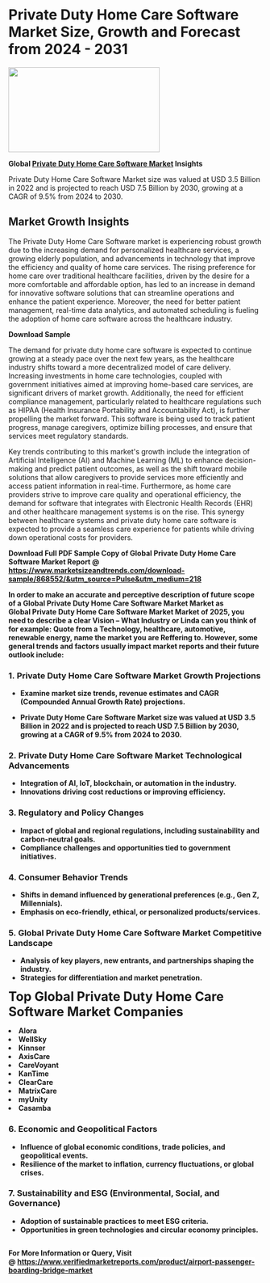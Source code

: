 <H1>Private Duty Home Care Software Market Size, Growth and Forecast from 2024 - 2031</H1><img class="aligncenter size-medium wp-image-584254" src="https://thirdeyenews.in/wp-content/uploads/2024/09/Global-Market-Research-300x168.jpeg" alt="" width="300" height="168" /><p><strong>Global&nbsp;<a href="https://www.marketsizeandtrends.com/download-sample/868552/&amp;utm_source=Pulse&amp;utm_medium=218">Private Duty Home Care Software Market</a> Insights</strong></p><p>Private Duty Home Care Software Market size was valued at USD 3.5 Billion in 2022 and is projected to reach USD 7.5 Billion by 2030, growing at a CAGR of 9.5% from 2024 to 2030.</p><p><h2>Market Growth Insights</h2> <p>The Private Duty Home Care Software market is experiencing robust growth due to the increasing demand for personalized healthcare services, a growing elderly population, and advancements in technology that improve the efficiency and quality of home care services. The rising preference for home care over traditional healthcare facilities, driven by the desire for a more comfortable and affordable option, has led to an increase in demand for innovative software solutions that can streamline operations and enhance the patient experience. Moreover, the need for better patient management, real-time data analytics, and automated scheduling is fueling the adoption of home care software across the healthcare industry.</p> <p><strong>Download Sample</strong></p> <p>The demand for private duty home care software is expected to continue growing at a steady pace over the next few years, as the healthcare industry shifts toward a more decentralized model of care delivery. Increasing investments in home care technologies, coupled with government initiatives aimed at improving home-based care services, are significant drivers of market growth. Additionally, the need for efficient compliance management, particularly related to healthcare regulations such as HIPAA (Health Insurance Portability and Accountability Act), is further propelling the market forward. This software is being used to track patient progress, manage caregivers, optimize billing processes, and ensure that services meet regulatory standards.</p> <p>Key trends contributing to this market's growth include the integration of Artificial Intelligence (AI) and Machine Learning (ML) to enhance decision-making and predict patient outcomes, as well as the shift toward mobile solutions that allow caregivers to provide services more efficiently and access patient information in real-time. Furthermore, as home care providers strive to improve care quality and operational efficiency, the demand for software that integrates with Electronic Health Records (EHR) and other healthcare management systems is on the rise. This synergy between healthcare systems and private duty home care software is expected to provide a seamless care experience for patients while driving down operational costs for providers.</p> <p><strong></p><p><span class=""><strong>Download Full PDF Sample Copy of Global Private Duty Home Care Software Market Report</strong> @ <a href="https://www.marketsizeandtrends.com/download-sample/868552/&amp;utm_source=Pulse&amp;utm_medium=218" target="_blank">https://www.marketsizeandtrends.com/download-sample/868552/&amp;utm_source=Pulse&amp;utm_medium=218</a></span></p><p>In order to make an accurate and perceptive description of future scope of a Global&nbsp;Private Duty Home Care Software Market Market as Global&nbsp;Private Duty Home Care Software Market Market of 2025, you need to describe a clear Vision &ndash; What Industry or Linda can you think of for example: Quote from a Technology, healthcare, automotive, renewable energy, name the market you are Reffering to. However, some general trends and factors usually impact market reports and their future outlook include:</p><h3>1.&nbsp;<strong>Private Duty Home Care Software Market Growth Projections</strong></h3><ul><li>Examine market size trends, revenue estimates and CAGR (Compounded Annual Growth Rate) projections.</li><li><p>Private Duty Home Care Software Market size was valued at USD 3.5 Billion in 2022 and is projected to reach USD 7.5 Billion by 2030, growing at a CAGR of 9.5% from 2024 to 2030.</p></li></ul><h3>2.&nbsp;<strong>Private Duty Home Care Software Market Technological Advancements</strong></h3><ul><li>Integration of AI, IoT, blockchain, or automation in the industry.</li><li>Innovations driving cost reductions or improving efficiency.</li></ul><h3>3.&nbsp;<strong>Regulatory and Policy Changes</strong></h3><ul><li>Impact of global and regional regulations, including sustainability and carbon-neutral goals.</li><li>Compliance challenges and opportunities tied to government initiatives.</li></ul><h3>4.&nbsp;<strong>Consumer Behavior Trends</strong></h3><ul><li>Shifts in demand influenced by generational preferences (e.g., Gen Z, Millennials).</li><li>Emphasis on eco-friendly, ethical, or personalized products/services.</li></ul><h3>5.&nbsp;<strong>Global Private Duty Home Care Software Market Competitive Landscape</strong></h3><ul><li>Analysis of key players, new entrants, and partnerships shaping the industry.</li><li>Strategies for differentiation and market penetration.</li></ul><p data-pm-slice="1 1 []"><span style="color: inherit; font-family: inherit; font-size: 25px;">Top Global Private Duty Home Care Software Market Companies</span></p><div class="" data-test-id=""><p><li>Alora</li><li> WellSky</li><li> Kinnser</li><li> AxisCare</li><li> CareVoyant</li><li> KanTime</li><li> ClearCare</li><li> MatrixCare</li><li> myUnity</li><li> Casamba</li></p></div><h3>6.&nbsp;<strong>Economic and Geopolitical Factors</strong></h3><ul><li>Influence of global economic conditions, trade policies, and geopolitical events.</li><li>Resilience of the market to inflation, currency fluctuations, or global crises.</li></ul><h3>7.&nbsp;<strong>Sustainability and ESG (Environmental, Social, and Governance)</strong></h3><ul><li>Adoption of sustainable practices to meet ESG criteria.</li><li>Opportunities in green technologies and circular economy principles.</li></ul><h2><strong style="font-size: 14px;">For More Information or Query, Visit @&nbsp;</strong><a style="background-color: #ffffff; font-size: 14px;" href="https://www.marketsizeandtrends.com/report/private-duty-home-care-software-market/" target="_blank">https://www.verifiedmarketreports.com/product/airport-passenger-boarding-bridge-market</a></h2>
